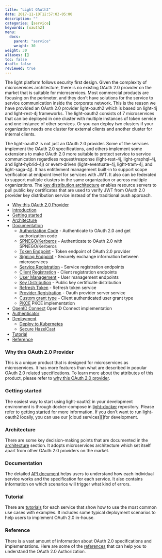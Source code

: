 ```yaml
---
title: "Light OAuth2"
date: 2017-11-10T12:57:03-05:00
description: ""
categories: [service]
keywords: [oauth2]
menu:
  docs:
    parent: "service"
    weight: 30
weight: 30
aliases: []
toc: false
draft: false
reviewed: true
---
```


The light platform follows security first design. Given the complexity of microservices architecture, there is no existing OAuth 2.0 provider on the market that is suitable for microservices. Most commercial products are focusing on the perimeter, and they don't have solutions for the service to service communication inside the corporate network. This is the reason we have provided an OAuth 2.0 provider light-oauth2 which is based on light-4j and light-rest-4j frameworks. The light-oauth2 consists of 7 microservices that can be deployed in one cluster with multiple instances of token service and one instance of other services. Or you can deploy two clusters if your organization needs one cluster for external clients and another cluster for internal clients. 

The light-oauth2 is not just an OAuth 2.0 provider. Some of the services implement the OAuth 2.0 specifications, and others implement some extensions to make OAuth 2.0 more suitable to protect service to service communication regardless request/response (light-rest-4j, light-graphql-4j, and light-hybrid-4j) or event-driven (light-eventuate-4j, light-tram-4j, and light-saga-4j). It has entitlement management built-in to support scope verification at endpoint level for services with JWT. It also can be federated to support multiple clusters in the same organization or across multiple organizations. The [key distribution architecture][] enables resource servers to pull public key certificates that are used to verify JWT from OAuth 2.0 provider key distribution service instead of the traditional push approach. 

- [Why this OAuth 2.0 Provider](/service/oauth/why-this-oauth/)
- [Introduction](/service/oauth/introduction/)
- [Getting started](/getting-started/light-oauth2/)
- [Architecture](/service/oauth/architecture/)
- [Documentation](/service/oauth/service/)
  * [Authorization Code][] - Authenticate to OAuth 2.0 and get authorization code
  * [SPNEGO/Kerberos][] - Authenticate to OAuth 2.0 with SPNEGO/Kerberos
  * [Token Endpoint][] - Token endpoint of OAuth 2.0 provider
  * [Signing Endpoint][] - Securely exchange information between microservices
  * [Service Registration][] - Service registration endpoints
  * [Client Registration][] - Client registration endpoints
  * [User Management][] - User management endpoints
  * [Key Distribution][] - Public key certificate distribution
  * [Refresh Token][] - Refresh token service
  * [Provider Registration][] - Oauth provider server service
  * [Custom grant type][] - Client authenticated user grant type
  * [PKCE][] PKCE implementation
- [OpenID Connect][] OpenID Connect implementation
- [Authenticator](/service/oauth/authenticator/)
- [Deployment](/service/oauth/deployment/)
  * [Deploy to Kubernetes](/service/oauth/deployment/kubernetes/)
  * [Secure HazelCast](/service/oauth/deployment/hazelcast/)
- [Tutorial](/tutorial/oauth/)
- [Reference](/service/oauth/reference/)

### Why this OAuth 2.0 Provider

This is a unique product that is designed for microservices as microservices. It has more features than what are described in popular OAuth 2.0 related specifications. To learn more about the attributes of this product, please refer to [why this OAuth 2.0 provider][]. 

### Getting started

The easiest way to start using light-oauth2 in your development environment is through docker-compose in [light-docker][] repository. Please refer to [getting started][] for more information. If you don't want to run light-oauth2 locally, you can use our [cloud services][]for development. 

### Architecture

There are some key decision-making points that are documented in the [architecture][] section. It adopts microservices architecture which set itself apart from other OAuth 2.0 providers on the market. 

### Documentation

The detailed [API document][] helps users to understand how each individual service works and the specification for each service. It also contains information on which scenarios will trigger what kind of errors. 

### Tutorial

There are [tutorials][] for each service that show how to use the most common use cases with examples. It includes some typical deployment scenarios to help users to implement OAuth 2.0 in-house. 

### Reference

There is a vast amount of information about OAuth 2.0 specifications and implementations. Here are some of the [references][] that can help you to understand the OAuth 2.0 Authorization.


[light-4j]: https://github.com/networknt/light-4j
[light-oauth2]: https://github.com/networknt/light-oauth2
[light-portal]: https://github.com/networknt/light-portal
[light-oauth2 service]: /service/oauth/service/
[light-oauth2 tutorial]: /tutorial/oauth/
[getting started]: /getting-started/light-oauth2/
[architecture]: /service/oauth/architecture/
[API document]: /service/oauth/service/
[tutorials]: /tutorial/oauth/
[references]: /service/oauth/reference/
[introduction]: /service/oauth/introduction/
[key distribution architecture]: /architecture/key-distribution/
[cloud service]: /lightapi.net
[why this OAuth 2.0 provider]: /service/oauth/why-this-oauth/
[light-docker]: https://github.com/networknt/light-docker
[OpenID Connect]: /service/oauth/serivce/openid/
[tutorial]: /tutorial/oauth/
[PKCE]: /service/oauth/service/pkce/
[Custom grant type]: /service/oauth/service/custom/
[Authorization Code]: /service/oauth/service/code/
[Token Endpoint]: /service/oauth/service/token/
[Service Registration]: /service/oauth/service/service/
[Client Registration]: /service/oauth/service/client/
[User Management]: /service/oauth/service/user/
[Key Distribution]: /service/oauth/service/key/
[Refresh Token]: /service/oauth/service/fresh-token/
[Provider Registration]: /service/oauth/service/provider/
[SPNEGO/Kerberos]: /service/oauth/service/spnego/
[Signing Endpoint]: /service/oauth/service/signing/
